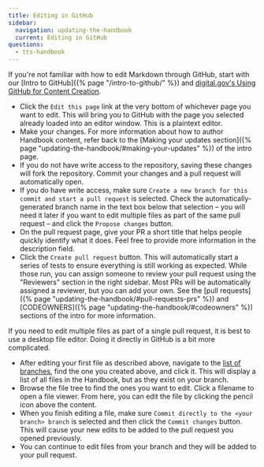 ```yaml
---
title: Editing in GitHub
sidebar:
  navigation: updating-the-handbook
  current: Editing in GitHub
questions:
  - tts-handbook
---
```


If you're not familiar with how to edit Markdown through GitHub, start with our
[Intro to GitHub]({% page "/intro-to-github/" %}) and
[digital.gov's Using GitHub for Content Creation](https://digital.gov/resources/an-introduction-github/).

- Click the `Edit this page` link at the very bottom of whichever page you want
  to edit. This will bring you to GitHub with the page you selected already
  loaded into an editor window. This is a plaintext editor.
- Make your changes. For more information about how to author Handbook content,
  refer back to the [Making your updates section]({% page
  "updating-the-handbook/#making-your-updates" %}) of the intro page.
- If you do not have write access to the repository, saving these changes will
  fork the repository. Commit your changes and a pull request will automatically
  open.
- If you do have write access, make sure `Create a new branch for this commit
  and start a pull request` is selected. Check the automatically-generated
  branch name in the text box below that selection – you will need it later if
  you want to edit multiple files as part of the same pull request – and click
  the `Propose changes` button.
- On the pull request page, give your PR a short title that helps people quickly
  identify what it does. Feel free to provide more information in the
  description field.
- Click the `Create pull request` button. This will automatically start a series
  of tests to ensure everything is still working as expected. While those run,
  you can assign someone to review your pull request using the "Reviewers"
  section in the right sidebar. Most PRs will be automatically assigned a
  reviewer, but you can add your own. See the [pull
  requests]({% page "updating-the-handbook/#pull-requests-prs" %}) and
  [CODEOWNERS]({% page "updating-the-handbook/#codeowners" %}) sections of the
  intro for more information.

If you need to edit multiple files as part of a single pull request, it is best
to use a desktop file editor. Doing it directly in GitHub is a bit more
complicated.

- After editing your first file as described above, navigate to the
  [list of branches](https://github.com/GSA-TTS/handbook/branches), find the one you
  created above, and click it. This will display a list of all files in the
  Handbook, but as they exist on your branch.
- Browse the file tree to find the ones you want to edit. Click a filename to
  open a file viewer. From here, you can edit the file by clicking the pencil
  icon above the content.
- When you finish editing a file, make sure
  `Commit directly to the <your branch> branch` is selected and then click the
  `Commit changes` button. This will cause your new edits to be added to the
  pull request you opened previously.
- You can continue to edit files from your branch and they will be added to your
  pull request.
